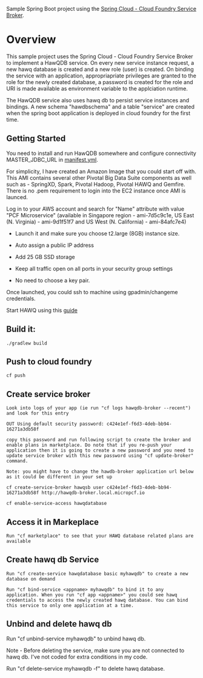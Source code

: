 Sample Spring Boot project using the [Spring Cloud - Cloud Foundry Service Broker](https://github.com/spring-cloud/spring-cloud-cloudfoundry-service-broker).

# Overview

This sample project uses the Spring Cloud - Cloud Foundry Service Broker to implement a HawQDB service. On every new service instance request, a new hawq database is created and a new role (user) is created. On binding the service with an application, appropriapriate privileges are granted to the role for the newly created database, a password is created for the role and URI is made available as environment variable to the applciation runtime. 

The HawQDB service also uses hawq db to persist service instances and bindings. A new schema "hawdbschema" and a table "service" are created when the spring boot application is deployed in cloud foundry for the first time.

## Getting Started

You need to install and run HawQDB somewhere and configure connectivity MASTER_JDBC_URL in [manifest.yml](manifest.yml).

For simplicity, I have created an Amazon Image that you could start off with. This AMI contains several other Pivotal Big Data Suite components as well such as - SpringXD, Spark, Pivotal Hadoop, Pivotal HAWQ and Gemfire. There is no .pem requirement to login into the EC2 instance once AMI is launced.
  
Log in to your AWS account and search for "Name" attribute with value "PCF Microservice" (available in Singapore region - ami-7d5c9c1e, US East (N. Virginia) - ami-9d1f51f7 and US West (N. California) - ami-84afc7e4)
      
- Launch it and make sure you choose t2.large (8GB) instance size.
          
- Auto assign a public IP address
              
- Add 25 GB SSD storage
                  
- Keep all traffic open on all ports in your security group settings
                      
- No need to choose a key pair.
                          
Once launched, you could ssh to machine using gpadmin/changeme credentials.

Start HAWQ using this [guide](start_phd.pdf)

## Build it:

    ./gradlew build


## Push to cloud foundry

    cf push 


## Create service broker

    Look into logs of your app (ie run "cf logs hawqdb-broker --recent") and look for this entry 

    OUT Using default security password: c424e1ef-f6d3-4deb-bb94-16271a3db58f

    copy this password and run following script to create the broker and enable plans in marketplace. Do note that if you re-push your application then it is going to create a new password and you need to update service broker with this new password using "cf update-broker" command.

    Note: you might have to change the hawdb-broker application url below as it could be different in your set up

    cf create-service-broker hawqsb user c424e1ef-f6d3-4deb-bb94-16271a3db58f http://hawqdb-broker.local.micropcf.io

    cf enable-service-access hawqdatabase

## Access it in Markeplace

    Run "cf marketplace" to see that your HAWQ database related plans are available

## Create hawq db Service

    Run "cf create-service hawqdatabase basic myhawqdb" to create a new database on demand

    Run "cf bind-service <appname> myhawqdb" to bind it to any application. When you run "cf app <appname>" you could see hawq credentials to access the newly created hawq database. You can bind this service to only one application at a time. 

## Unbind and delete hawq db

   Run "cf unbind-service <appname> myhawqdb" to unbind hawq db.

   Note - Before deleting the service, make sure you are not connected to hawq db. I've not coded for extra conditions in my code. 

   Run "cf delete-service myhawqdb -f" to delete hawq database.


